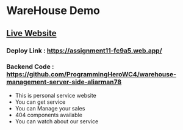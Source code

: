 # WareHouse Demo

## [Live Website](https://assignment11-fc9a5.web.app/)

### Deploy Link : https://assignment11-fc9a5.web.app/

### Backend Code : https://github.com/ProgrammingHeroWC4/warehouse-management-server-side-aliarman78

- This is personal service website
- You can get service
- You can Manage your sales
- 404 components available
- You can watch about our service
